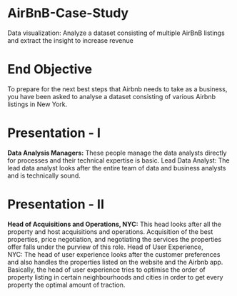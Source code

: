 # AirBnB-Case-Study
Data visualization: Analyze a dataset consisting of multiple AirBnB listings and extract the insight to increase revenue
# End Objective
To prepare for the next best steps that Airbnb needs to take as a business, you have been asked to analyse a dataset consisting of various Airbnb listings in New York. 
# Presentation - I
**Data Analysis Managers:** These people manage the data analysts directly for processes and their technical expertise is basic.
Lead Data Analyst: The lead data analyst looks after the entire team of data and business analysts and is technically sound.
# Presentation - II
**Head of Acquisitions and Operations, NYC:** This head looks after all the property and host acquisitions and operations. Acquisition of the best properties, price negotiation, and negotiating the services the properties offer falls under the purview of this role.
Head of User Experience, NYC: The head of user experience looks after the customer preferences and also handles the properties listed on the website and the Airbnb app. Basically, the head of user experience tries to optimise the order of property listing in certain neighbourhoods and cities in order to get every property the optimal amount of traction.
